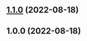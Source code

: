 ## [1.1.0](https://github.com/le17i/eslint-config/compare/v1.0.0...v1.1.0) (2022-08-18)

## 1.0.0 (2022-08-18)
